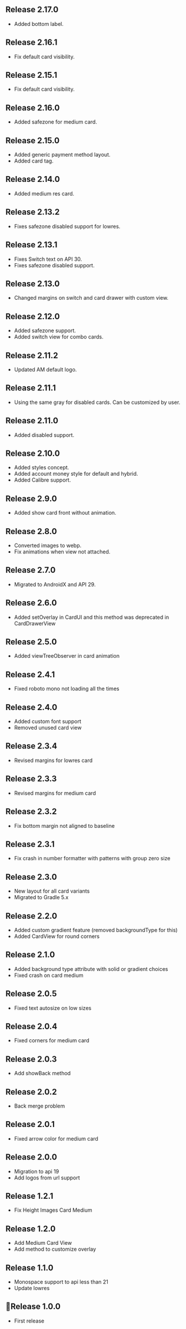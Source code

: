 ## Release 2.17.0
* Added bottom label.

## Release 2.16.1
* Fix default card visibility.

## Release 2.15.1
* Fix default card visibility.

## Release 2.16.0
* Added safezone for medium card.

## Release 2.15.0
* Added generic payment method layout.
* Added card tag.

## Release 2.14.0
* Added medium res card.

## Release 2.13.2
* Fixes safezone disabled support for lowres.

## Release 2.13.1
* Fixes Switch text on API 30.
* Fixes safezone disabled support.

## Release 2.13.0
* Changed margins on switch and card drawer with custom view.

## Release 2.12.0
* Added safezone support.
* Added switch view for combo cards.

## Release 2.11.2
* Updated AM default logo.

## Release 2.11.1
* Using the same gray for disabled cards. Can be customized by user.

## Release 2.11.0
* Added disabled support.

## Release 2.10.0
* Added styles concept.
* Added account money style for default and hybrid.
* Added Calibre support.

## Release 2.9.0
* Added show card front without animation.

## Release 2.8.0
* Converted images to webp.
* Fix animations when view not attached.

## Release 2.7.0
* Migrated to AndroidX and API 29.

## Release 2.6.0
* Added setOverlay in CardUI and this method was deprecated in CardDrawerView

## Release 2.5.0
* Added viewTreeObserver in card animation

## Release 2.4.1
* Fixed roboto mono not loading all the times

## Release 2.4.0
* Added custom font support
* Removed unused card view

## Release 2.3.4
* Revised margins for lowres card

## Release 2.3.3
* Revised margins for medium card

## Release 2.3.2
* Fix bottom margin not aligned to baseline

## Release 2.3.1
* Fix crash in number formatter with patterns with group zero size

## Release 2.3.0
* New layout for all card variants
* Migrated to Gradle 5.x

## Release 2.2.0
* Added custom gradient feature (removed backgroundType for this)
* Added CardView for round corners

## Release 2.1.0
* Added background type attribute with solid or gradient choices
* Fixed crash on card medium

## Release 2.0.5
* Fixed text autosize on low sizes

## Release 2.0.4
* Fixed corners for medium card

## Release 2.0.3
* Add showBack method

## Release 2.0.2
* Back merge problem

## Release 2.0.1
* Fixed arrow color for medium card

## Release 2.0.0
* Migration to api 19
* Add logos from url support

## Release 1.2.1
* Fix Height Images Card Medium

## Release 1.2.0
* Add Medium Card View
* Add method to customize overlay

## Release 1.1.0
* Monospace support to api less than 21
* Update lowres

## 🚀Release 1.0.0
* First release